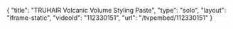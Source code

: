 {
    "title": "TRUHAIR Volcanic Volume Styling Paste",
    "type": "solo",
    "layout": "iframe-static",
    "videoId": "112330151",
    "url": "\/tvpembed\/112330151"
}
